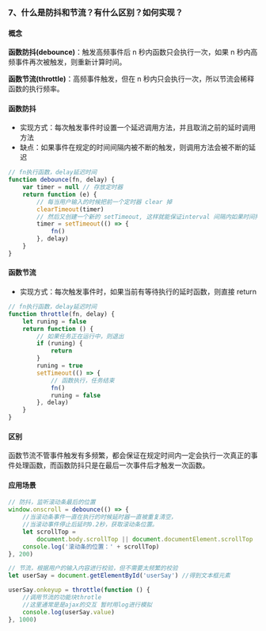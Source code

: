 ### 7、什么是防抖和节流？有什么区别？如何实现？

#### 概念

**函数防抖(debounce)**：触发高频事件后 n 秒内函数只会执行一次，如果 n 秒内高频事件再次被触发，则重新计算时间。

**函数节流(throttle)**：高频事件触发，但在 n 秒内只会执行一次，所以节流会稀释函数的执行频率。

#### 函数防抖

-   实现方式：每次触发事件时设置一个延迟调用方法，并且取消之前的延时调用方法
-   缺点：如果事件在规定的时间间隔内被不断的触发，则调用方法会被不断的延迟

```js
// fn执行函数，delay延迟时间
function debounce(fn, delay) {
    var timer = null // 存放定时器
    return function (e) {
        // 每当用户输入的时候把前一个定时器 clear 掉
        clearTimeout(timer)
        // 然后又创建一个新的 setTimeout, 这样就能保证interval 间隔内如果时间持续触发，就不会执行 fn 函数
        timer = setTimeout(() => {
            fn()
        }, delay)
    }
}
```

#### 函数节流

-   实现方式：每次触发事件时，如果当前有等待执行的延时函数，则直接 return

```js
// fn执行函数，delay延迟时间
function throttle(fn, delay) {
    let runing = false
    return function () {
        // 如果任务正在运行中，则退出
        if (runing) {
            return
        }
        runing = true
        setTimeout(() => {
            // 函数执行，任务结束
            fn()
            runing = false
        }, delay)
    }
}
```

#### 区别

函数节流不管事件触发有多频繁，都会保证在规定时间内一定会执行一次真正的事件处理函数，而函数防抖只是在最后一次事件后才触发一次函数。

#### 应用场景

```js
// 防抖，监听滚动条最后的位置
window.onscroll = debounce(() => {
    //当滚动条事件一直在执行的时候延时器一直被重复清空，
    //当滚动事件停止后延时0.2秒，获取滚动条位置。
    let scrollTop =
        document.body.scrollTop || document.documentElement.scrollTop
    console.log('滚动条的位置：' + scrollTop)
}, 200)
```

```js
// 节流，根据用户的输入内容进行校验，但不需要太频繁的校验
let userSay = document.getElementById('userSay') //得到文本框元素

userSay.onkeyup = throttle(function () {
    //调用节流的功能块throtle
    //这里通常是是ajax的交互 暂时用log进行模拟
    console.log(userSay.value)
}, 1000)
```
